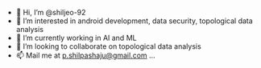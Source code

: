 - 👋 Hi, I’m @shiljeo-92
- 👀 I’m interested in android development, data security, topological data analysis
- 🌱 I’m currently working in AI and ML 
- 💞️ I’m looking to collaborate on topological data analysis 
- 📫 Mail me at p.shilpashaju@gmail.com ...

<!---
shiljeo-92/shiljeo-92 is a ✨ special ✨ repository because its `README.md` (this file) appears on your GitHub profile.
You can click the Preview link to take a look at your changes.
--->
